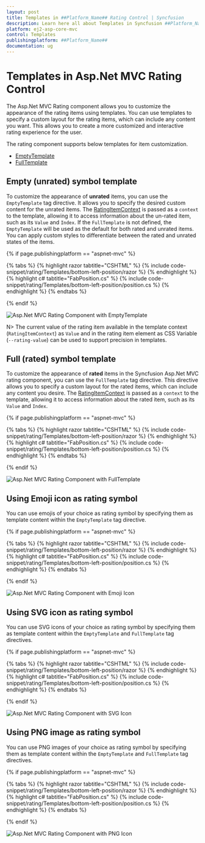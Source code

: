 ```yaml
---
layout: post
title: Templates in ##Platform_Name## Rating Control | Syncfusion
description: Learn here all about Templates in Syncfusion ##Platform_Name## Rating control of Syncfusion Essential JS 2 and more.
platform: ej2-asp-core-mvc
control: Templates
publishingplatform: ##Platform_Name##
documentation: ug
---
```


# Templates in Asp.Net MVC Rating Control

The Asp.Net MVC Rating component allows you to customize the appearance of the rating items using templates. You can use templates to specify a custom layout for the rating items, which can include any content you want. This allows you to create a more customized and interactive rating experience for the user.

The rating component supports below templates for item customization.

* [EmptyTemplate](https://help.syncfusion.com/cr/aspnetmvc-js2/Syncfusion.EJ2.Inputs.Rating.html#Syncfusion_EJ2_Inputs_Rating_EmptyTemplate)
* [FullTemplate](https://help.syncfusion.com/cr/aspnetmvc-js2/Syncfusion.EJ2.Inputs.Rating.html#Syncfusion_EJ2_Inputs_Rating_FullTemplate)

## Empty (unrated) symbol template

To customize the appearance of **unrated** items, you can use the `EmptyTemplate` tag directive. It allows you to specify the desired custom content for the unrated items.
The [RatingItemContext](https://help.syncfusion.com/cr/blazor/Syncfusion.Blazor.Inputs.RatingItemContext.html) is passed as a `context` to the template, allowing it to access information about the un-rated item, such as its `Value` and `Index`.
If the `FullTemplate` is not defined, the `EmptyTemplate` will be used as the default for both rated and unrated items. You can apply custom styles to differentiate between the rated and unrated states of the items.

{% if page.publishingplatform == "aspnet-mvc" %}

{% tabs %}
{% highlight razor tabtitle="CSHTML" %}
{% include code-snippet/rating/Templates/bottom-left-position/razor %}
{% endhighlight %}
{% highlight c# tabtitle="FabPosition.cs" %}
{% include code-snippet/rating/Templates/bottom-left-position/position.cs %}
{% endhighlight %}
{% endtabs %}

{% endif %}

![Asp.Net MVC Rating Component with EmptyTemplate](./images/rating-empty-template.png)

N> The current value of the rating item available in the template context (`RatingItemContext`)  as `Value` and in the rating item element as CSS Variable (`--rating-value`) can be used to support precision in templates.

## Full (rated) symbol template

To customize the appearance of **rated** items in the Syncfusion Asp.Net MVC rating component, you can use the `FullTemplate` tag directive. This directive allows you to specify a custom layout for the rated items, which can include any content you desire.
The [RatingItemContext](https://help.syncfusion.com/cr/blazor/Syncfusion.Blazor.Inputs.RatingItemContext.html) is passed as a `context` to the template, allowing it to access information about the rated item, such as its `Value` and `Index`.

{% if page.publishingplatform == "aspnet-mvc" %}

{% tabs %}
{% highlight razor tabtitle="CSHTML" %}
{% include code-snippet/rating/Templates/bottom-left-position/razor %}
{% endhighlight %}
{% highlight c# tabtitle="FabPosition.cs" %}
{% include code-snippet/rating/Templates/bottom-left-position/position.cs %}
{% endhighlight %}
{% endtabs %}

{% endif %}

![Asp.Net MVC Rating Component with FullTemplate](./images/rating-full-template.png)

## Using Emoji icon as rating symbol

You can use emojis of your choice as rating symbol by specifying them as template content within the `EmptyTemplate` tag directive.

{% if page.publishingplatform == "aspnet-mvc" %}

{% tabs %}
{% highlight razor tabtitle="CSHTML" %}
{% include code-snippet/rating/Templates/bottom-left-position/razor %}
{% endhighlight %}
{% highlight c# tabtitle="FabPosition.cs" %}
{% include code-snippet/rating/Templates/bottom-left-position/position.cs %}
{% endhighlight %}
{% endtabs %}

{% endif %}

![Asp.Net MVC Rating Component with Emoji Icon](./images/rating-emoji-icon.png)

## Using SVG icon as rating symbol

You can use SVG icons of your choice as rating symbol by specifying them as template content within the `EmptyTemplate` and `FullTemplate` tag directives.

{% if page.publishingplatform == "aspnet-mvc" %}

{% tabs %}
{% highlight razor tabtitle="CSHTML" %}
{% include code-snippet/rating/Templates/bottom-left-position/razor %}
{% endhighlight %}
{% highlight c# tabtitle="FabPosition.cs" %}
{% include code-snippet/rating/Templates/bottom-left-position/position.cs %}
{% endhighlight %}
{% endtabs %}

{% endif %}

![Asp.Net MVC Rating Component with SVG Icon](./images/rating-svg-icon.png)

## Using PNG image as rating symbol

You can use PNG images of your choice as rating symbol by specifying them as template content within the `EmptyTemplate` and `FullTemplate` tag directives.

{% if page.publishingplatform == "aspnet-mvc" %}

{% tabs %}
{% highlight razor tabtitle="CSHTML" %}
{% include code-snippet/rating/Templates/bottom-left-position/razor %}
{% endhighlight %}
{% highlight c# tabtitle="FabPosition.cs" %}
{% include code-snippet/rating/Templates/bottom-left-position/position.cs %}
{% endhighlight %}
{% endtabs %}

{% endif %}

![Asp.Net MVC Rating Component with PNG Icon](./images/rating-png.png)